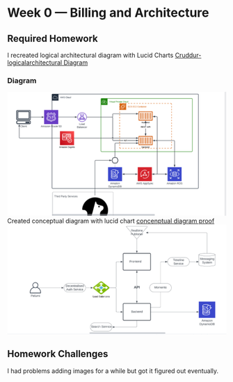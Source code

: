 # Week 0 — Billing and Architecture

## Required Homework
I recreated logical architectural diagram with Lucid Charts
[Cruddur- logicalarchitectural Diagram](https://lucid.app/lucidchart/df108c43-e494-41e2-9c75-9ade8ec3b4bf/edit?viewport_loc=-91%2C-11%2C2219%2C1079%2C0_0&invitationId=inv_4c40f3b8-52c1-4c16-921e-5aa35e33d559)
### Diagram
![lucid chart proof](assets/week0-lucid-chart.png)
Created conceptual diagram with lucid chart
[concenptual diagram proof](https://lucid.app/lucidchart/45bfbbab-8413-4704-a428-1ecadcaac5d9/edit?viewport_loc=-287%2C30%2C1768%2C819%2C0_0&invitationId=inv_d20ecf3a-aaf0-4535-bf3a-324076b9480e)
![conceptual diagrm proof](assets/lucid-chart-conceptual-diagram.png)
## Homework Challenges
I had problems adding images for a while but got it figured out eventually.
